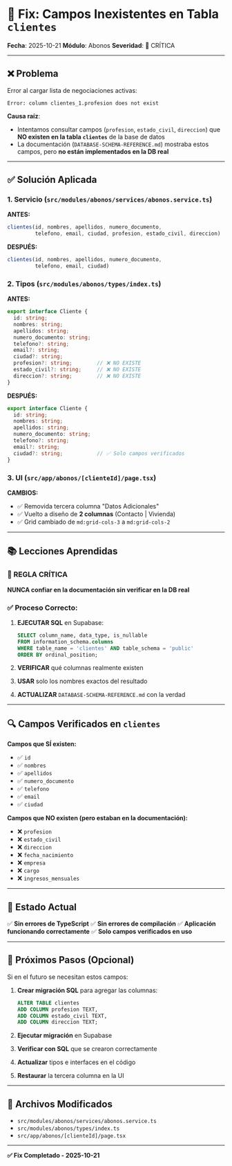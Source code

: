 # 🔧 Fix: Campos Inexistentes en Tabla `clientes`

**Fecha**: 2025-10-21
**Módulo**: Abonos
**Severidad**: 🔴 CRÍTICA

---

## ❌ Problema

Error al cargar lista de negociaciones activas:

```
Error: column clientes_1.profesion does not exist
```

**Causa raíz**:
- Intentamos consultar campos (`profesion`, `estado_civil`, `direccion`) que **NO existen en la tabla `clientes`** de la base de datos
- La documentación (`DATABASE-SCHEMA-REFERENCE.md`) mostraba estos campos, pero **no están implementados en la DB real**

---

## ✅ Solución Aplicada

### 1. **Servicio** (`src/modules/abonos/services/abonos.service.ts`)

**ANTES:**
```typescript
clientes(id, nombres, apellidos, numero_documento,
         telefono, email, ciudad, profesion, estado_civil, direccion)
```

**DESPUÉS:**
```typescript
clientes(id, nombres, apellidos, numero_documento,
         telefono, email, ciudad)
```

### 2. **Tipos** (`src/modules/abonos/types/index.ts`)

**ANTES:**
```typescript
export interface Cliente {
  id: string;
  nombres: string;
  apellidos: string;
  numero_documento: string;
  telefono?: string;
  email?: string;
  ciudad?: string;
  profesion?: string;        // ❌ NO EXISTE
  estado_civil?: string;     // ❌ NO EXISTE
  direccion?: string;        // ❌ NO EXISTE
}
```

**DESPUÉS:**
```typescript
export interface Cliente {
  id: string;
  nombres: string;
  apellidos: string;
  numero_documento: string;
  telefono?: string;
  email?: string;
  ciudad?: string;           // ✅ Solo campos verificados
}
```

### 3. **UI** (`src/app/abonos/[clienteId]/page.tsx`)

**CAMBIOS:**
- ✅ Removida tercera columna "Datos Adicionales"
- ✅ Vuelto a diseño de **2 columnas** (Contacto | Vivienda)
- ✅ Grid cambiado de `md:grid-cols-3` a `md:grid-cols-2`

---

## 📚 Lecciones Aprendidas

### 🚨 REGLA CRÍTICA

**NUNCA confiar en la documentación sin verificar en la DB real**

### ✅ Proceso Correcto:

1. **EJECUTAR SQL** en Supabase:
   ```sql
   SELECT column_name, data_type, is_nullable
   FROM information_schema.columns
   WHERE table_name = 'clientes' AND table_schema = 'public'
   ORDER BY ordinal_position;
   ```

2. **VERIFICAR** qué columnas realmente existen

3. **USAR** solo los nombres exactos del resultado

4. **ACTUALIZAR** `DATABASE-SCHEMA-REFERENCE.md` con la verdad

---

## 🔍 Campos Verificados en `clientes`

**Campos que SÍ existen:**
- ✅ `id`
- ✅ `nombres`
- ✅ `apellidos`
- ✅ `numero_documento`
- ✅ `telefono`
- ✅ `email`
- ✅ `ciudad`

**Campos que NO existen (pero estaban en la documentación):**
- ❌ `profesion`
- ❌ `estado_civil`
- ❌ `direccion`
- ❌ `fecha_nacimiento`
- ❌ `empresa`
- ❌ `cargo`
- ❌ `ingresos_mensuales`

---

## 🎯 Estado Actual

✅ **Sin errores de TypeScript**
✅ **Sin errores de compilación**
✅ **Aplicación funcionando correctamente**
✅ **Solo campos verificados en uso**

---

## 📝 Próximos Pasos (Opcional)

Si en el futuro se necesitan estos campos:

1. **Crear migración SQL** para agregar las columnas:
   ```sql
   ALTER TABLE clientes
   ADD COLUMN profesion TEXT,
   ADD COLUMN estado_civil TEXT,
   ADD COLUMN direccion TEXT;
   ```

2. **Ejecutar migración** en Supabase

3. **Verificar con SQL** que se crearon correctamente

4. **Actualizar** tipos e interfaces en el código

5. **Restaurar** la tercera columna en la UI

---

## 🔗 Archivos Modificados

- `src/modules/abonos/services/abonos.service.ts`
- `src/modules/abonos/types/index.ts`
- `src/app/abonos/[clienteId]/page.tsx`

---

**✅ Fix Completado - 2025-10-21**
